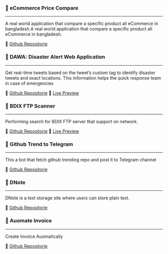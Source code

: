 ### :paperclip: eCommerce Price Compare
---
A real world application that compare a specific product all eCommerce
in bangladesh.A real world application that compare a specific product all
eCommerce in bangladesh.

:file_folder: [Github Repositorie](https://github.com/smdedar/flask-basic-ecommerce-price-compare)

### :paperclip: DAWA: Disaster Alert Web Application
---
Get real-time tweets based on the tweet’s custom tag to identify disaster tweets
and exact locations. This information helps the quick response team in case of
emergencies

:file_folder: [Github Repositorie](https://github.com/devded/Location-Checker/) 
:link: [Live Preview](https://devded.github.io/Location-Checker/)


### :paperclip: BDIX FTP Scanner
---
Performing search for BDIX FTP server that support on network.

:file_folder: [Github Repositorie](https://github.com/smdedar/bdftpscan)
:link: [Live Preview](https://ftpscan.github.io/)


### :paperclip: Github Trend to Telegram
---
This a bot that fetch github trending repo and post it to Telegram channel

:file_folder: [Github Repositorie](https://repl.it/@devded/GitHub-Trend-2O#main.py) 


### :paperclip: DNote
---
DNote is a text storage site where users can store plain text.

:file_folder: [Github Repositorie](https://github.com/smdedar/DNote)


### :paperclip: Auomate Invoice
---
Create Invoice Auomatically

:file_folder: [Github Repositorie](https://github.com/smdedar/Automated-Invoice)
